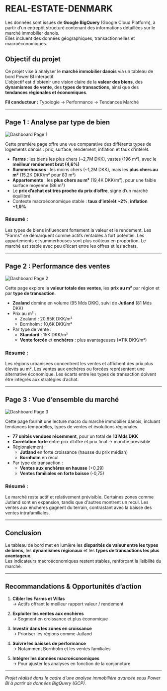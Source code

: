 # REAL-ESTATE-DENMARK

Les données sont issues de **Google BigQuery** (Google Cloud Platform), à partir d’un entrepôt structuré contenant des informations détaillées sur le marché immobilier danois.  
Elles incluent des données géographiques, transactionnelles et macroéconomiques.

## Objectif du projet

Ce projet vise à analyser le **marché immobilier danois** via un tableau de bord Power BI interactif.  
L'objectif est d'obtenir une vision claire de la **valeur des biens**, des **dynamismes de vente**, des **types de transactions**, ainsi que des **tendances régionales et économiques**.

**Fil conducteur :** Typologie → Performance → Tendances Marché

---

## Page 1 : Analyse par type de bien  
![Dashboard Page 1](https://github.com/Lynnexxx/Power-bi-Reporting/blob/main/Real%20Estate%20Denmark/images/Page%201.png)

Cette première page offre une vue comparative des différents types de logements danois : prix, surface, rendement, inflation et taux d'intérêt.

- **Farms** : les biens les plus chers (~2,7M DKK), vastes (196 m²), avec le **meilleur rendement brut (4,6%)**
- **Summerhouses** : les moins chers (~1,2M DKK), mais les **plus chers au m²** (15,2K DKK/m² pour 83 m²)
- **Appartements** : les **plus chers au m²** (19,4K DKK/m²), pour une faible surface moyenne (86 m²)
- Le **prix d’achat est très proche du prix d’offre**, signe d’un marché équilibré
- Contexte macroéconomique stable : **taux d’intérêt ~2%**, **inflation ~1,9%**

### Résumé :
Les types de biens influencent fortement la valeur et le rendement. Les "Farms" se démarquent comme actifs rentables à fort potentiel. Les appartements et summerhouses sont plus coûteux en proportion. Le marché est stable avec peu d’écart entre les offres et les achats.

---

## Page 2 : Performance des ventes  
![Dashboard Page 2](https://github.com/Lynnexxx/Power-bi-Reporting/blob/main/Real%20Estate%20Denmark/images/Page%202.png)

Cette page explore la **valeur totale des ventes**, les **prix au m²** par région et par **type de transaction**.

- **Zealand** domine en volume (95 Mds DKK), suivi de **Jutland** (81 Mds DKK)
- Prix au m² :
  - Zealand : 20,85K DKK/m²
  - Bornholm : 10,6K DKK/m²
- Par type de vente :
  - **Standard** : 15K DKK/m²
  - **Vente forcée** et **enchères** : plus avantageuses (≈11K DKK/m²)

### Résumé :
Les régions urbanisées concentrent les ventes et affichent des prix plus élevés au m². Les ventes aux enchères ou forcées représentent une alternative économique. Les écarts entre les types de transaction doivent être intégrés aux stratégies d’achat.

---

## Page 3 : Vue d’ensemble du marché  
![Dashboard Page 3](https://github.com/Lynnexxx/Power-bi-Reporting/blob/main/Real%20Estate%20Denmark/images/Page%203.png)

Cette page fournit une lecture macro du marché immobilier danois, incluant tendances temporelles, types de ventes et évolutions régionales.

- **77 unités vendues récemment**, pour un total de **13 Mds DKK**
- **Corrélation forte** entre prix d’offre et prix final → marché prévisible
- Régionalement :
  - **Jutland** en forte croissance (hausse du prix médian)
  - **Bornholm** en recul
- Par type de transaction :
  - **Ventes aux enchères en hausse** (+0,29)
  - **Ventes familiales en forte baisse** (-0,75)

### Résumé :
Le marché reste actif et relativement prévisible. Certaines zones comme Jutland sont en expansion, tandis que d'autres montrent un recul. Les ventes aux enchères gagnent du terrain, contrastant avec la baisse des ventes intrafamiliales.

---

## Conclusion

Le tableau de bord met en lumière les **disparités de valeur entre les types de biens**, les **dynamismes régionaux** et les **types de transactions les plus avantageux**.  
Les indicateurs macroéconomiques restent stables, renforçant la lisibilité du marché.

---

## Recommandations & Opportunités d’action

1. **Cibler les Farms et Villas**  
   → Actifs offrant le meilleur rapport valeur / rendement

2. **Exploiter les ventes aux enchères**  
   → Segment en croissance et plus économique

3. **Investir dans les zones en croissance**  
   → Prioriser les régions comme Jutland

4. **Suivre les baisses de performance**  
   → Notamment Bornholm et les ventes familiales

5. **Intégrer les données macroéconomiques**  
   → Pour ajuster les analyses en fonction de la conjoncture

---

*Projet réalisé dans le cadre d’une analyse immobilière avancée sous Power BI à partir de données BigQuery (GCP).*
